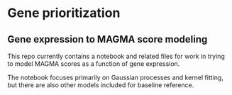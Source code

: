 # Gene prioritization
## Gene expression to MAGMA score modeling

This repo currently contains a notebook and related files for work in trying to model MAGMA scores as a function of gene expression. 

The notebook focuses primarily on Gaussian processes and kernel fitting, but there are also other models included for baseline reference. 